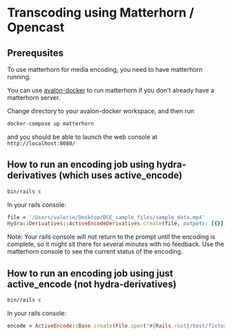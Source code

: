 # Transcoding using Matterhorn / Opencast

## Prerequsites

To use matterhorn for media encoding, you need to have matterhorn running.

You can use [avalon-docker](https://github.com/avalonmediasystem/avalon-docker) to run matterhorn if you don't already have a matterhorn server.

Change directory to your avalon-docker workspace, and then run

```bash
docker-compose up matterhorn
```

and you should be able to launch the web console at `http://localhost:8080/`


## How to run an encoding job using hydra-derivatives (which uses active\_encode)

```bash
bin/rails c
```

In your rails console:

```ruby
file = '/Users/valerie/Desktop/DCE_sample_files/sample_data.mp4'
Hydra::Derivatives::ActiveEncodeDerivatives.create(file, outputs: [{}])
```

Note: Your rails console will not return to the prompt until the encoding is complete, so it might sit there for several minutes with no feedback.  Use the matterhorn console to see the current status of the encoding.

## How to run an encoding job using just active\_encode (not hydra-derivatives)

```bash
bin/rails c
```

In your rails console:

```ruby
encode = ActiveEncode::Base.create(File.open("#{Rails.root}/test/fixtures/sample.mp4"))
```
